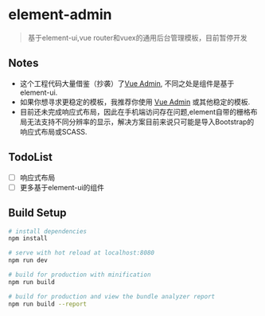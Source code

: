 # element-admin

> 基于element-ui,vue router和vuex的通用后台管理模板，目前暂停开发
## Notes
* 这个工程代码大量借鉴（抄袭）了[Vue Admin](https://github.com/vue-bulma/vue-admin), 不同之处是组件是基于element-ui.
* 如果你想寻求更稳定的模板，我推荐你使用 [Vue Admin](https://github.com/vue-bulma/vue-admin) 或其他稳定的模板.
* 目前还未完成响应式布局，因此在手机端访问存在问题,element自带的栅格布局无法支持不同分辨率的显示，解决方案目前来说只可能是导入Bootstrap的响应式布局或SCASS.

## TodoList
- [ ] 响应式布局
- [ ] 更多基于element-ui的组件

## Build Setup

``` bash
# install dependencies
npm install

# serve with hot reload at localhost:8080
npm run dev

# build for production with minification
npm run build

# build for production and view the bundle analyzer report
npm run build --report
```
